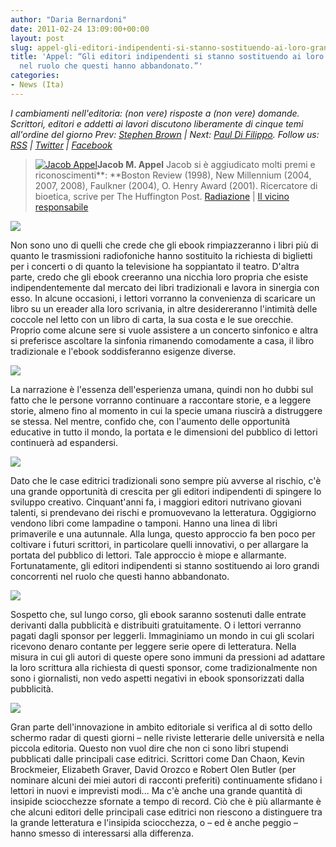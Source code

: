 ```yaml
---
author: "Daria Bernardoni"
date: 2011-02-24 13:09:00+00:00
layout: post
slug: appel-gli-editori-indipendenti-si-stanno-sostituendo-ai-loro-grandi-concorrenti-nel-ruolo-che-questi-hanno-abbandonato
title: 'Appel: “Gli editori indipendenti si stanno sostituendo ai loro grandi concorrenti
  nel ruolo che questi hanno abbandonato.”'
categories:
- News (Ita)
---
```


_I cambiamenti nell'editoria: (non vere) risposte a (non vere) domande. 
Scrittori, editori e addetti ai lavori discutono liberamente di cinque temi all'ordine del giorno
Prev: [Stephen Brown](http://www.40kbooks.com/?p=4995) | Next: [Paul Di Filippo](http://en.wikipedia.org/wiki/Paul_Di_Filippo).
Follow us: [RSS](http://www.40kbooks.com/?feed=rss2) | [Twitter](http://twitter.com/#!/40kBooks) | [Facebook](http://www.facebook.com/40kbooks)_



> [![Jacob Appel](http://www.40kbooks.com/wp-content/uploads/2010/06/Jacob-Appel.jpg)](http://www.40kbooks.com/?attachment_id=278)**Jacob M. Appel**
Jacob si è aggiudicato molti premi e riconoscimenti**: **Boston Review (1998), New Millennium (2004, 2007, 2008), Faulkner (2004), O. Henry Award (2001).
Ricercatore di bioetica, scrive per The Huffington Post.
[Radiazione](http://www.bookrepublic.it/book/9788865860069-radiazione/) | [Il vicino responsabile](http://www.bookrepublic.it/book/9788865860410-il-vicino-responsabile/)




[![](http://www.40kbooks.com/wp-content/uploads/tagebook.jpg)](http://www.40kbooks.com/?attachment_id=4810)

Non sono uno di quelli che crede che gli ebook rimpiazzeranno i libri più di quanto le trasmissioni radiofoniche hanno sostituito la richiesta di biglietti per i concerti o di quanto la televisione ha soppiantato il teatro. 
D'altra parte, credo che gli ebook creeranno una nicchia loro propria che esiste indipendentemente dal mercato dei libri tradizionali e lavora in sinergia con esso. In alcune occasioni, i lettori vorranno la convenienza di scaricare un libro su un ereader alla loro scrivania, in altre desidereranno l'intimità delle coccole nel letto con un libro di carta, la sua costa e le sue orecchie. Proprio come alcune sere si vuole assistere a un concerto sinfonico e altra si preferisce ascoltare la sinfonia rimanendo comodamente a casa, il libro tradizionale e l'ebook soddisferanno esigenze diverse. 

[![](http://www.40kbooks.com/wp-content/uploads/tag-future.jpg)](http://www.40kbooks.com/?attachment_id=4815)

La narrazione è l'essenza dell'esperienza umana, quindi non ho dubbi sul fatto che le persone vorranno continuare a raccontare storie, e a leggere storie, almeno fino al momento in cui la specie umana riuscirà a distruggere se stessa. Nel mentre, confido che, con l'aumento delle opportunità educative in tutto il mondo, la portata e le dimensioni del pubblico di lettori continuerà ad espandersi. 

[![](http://www.40kbooks.com/wp-content/uploads/tag-indie.jpg)](http://www.40kbooks.com/?attachment_id=4818)

Dato che le case editrici tradizionali sono sempre più avverse al rischio, c'è una grande opportunità di crescita per gli editori indipendenti di spingere lo sviluppo creativo. Cinquant'anni fa, i maggiori editori nutrivano giovani talenti, si prendevano dei rischi e promuovevano la letteratura. Oggigiorno  vendono libri come lampadine o tamponi. Hanno una linea di libri primaverile e una autunnale. Alla lunga, questo approccio fa ben poco per coltivare i futuri scrittori, in particolare quelli innovativi, o per allargare la portata del pubblico di lettori. Tale approccio è miope e allarmante.
Fortunatamente, gli editori indipendenti si stanno sostituendo ai loro grandi concorrenti nel ruolo che questi hanno abbandonato. 

[![](http://www.40kbooks.com/wp-content/uploads/tag-prices.jpg)](http://www.40kbooks.com/?attachment_id=4821)

Sospetto che, sul lungo corso, gli ebook saranno sostenuti dalle entrate derivanti dalla pubblicità e distribuiti gratuitamente. O i lettori verranno pagati dagli sponsor per leggerli. Immaginiamo un mondo in cui gli scolari ricevono denaro contante per leggere serie opere di letteratura. Nella misura in cui gli autori di queste opere sono immuni da pressioni ad adattare la loro scrittura alla richiesta di questi sponsor, come tradizionalmente non sono i giornalisti, non vedo aspetti negativi in ebook sponsorizzati dalla pubblicità.

[![](http://www.40kbooks.com/wp-content/uploads/tag-innovation.jpg)](http://www.40kbooks.com/?attachment_id=4828)

Gran parte dell'innovazione in ambito editoriale si verifica al di sotto dello schermo radar di questi giorni – nelle riviste letterarie delle università e nella piccola editoria. Questo non vuol dire che non ci sono libri stupendi pubblicati dalle principali case editrici. Scrittori come Dan Chaon, Kevin Brockmeier, Elizabeth Graver, David Orozco e Robert Olen Butler (per nominare alcuni dei miei autori di racconti preferiti) continuamente sfidano i lettori in nuovi e imprevisti modi... Ma c'è anche una grande quantità di insipide sciocchezze sfornate a tempo di record. Ciò che è più allarmante è che alcuni editori delle principali case editrici non riescono a distinguere tra la grande letteratura e l'insipida sciocchezza, o – ed è anche peggio – hanno smesso di interessarsi alla differenza. 
